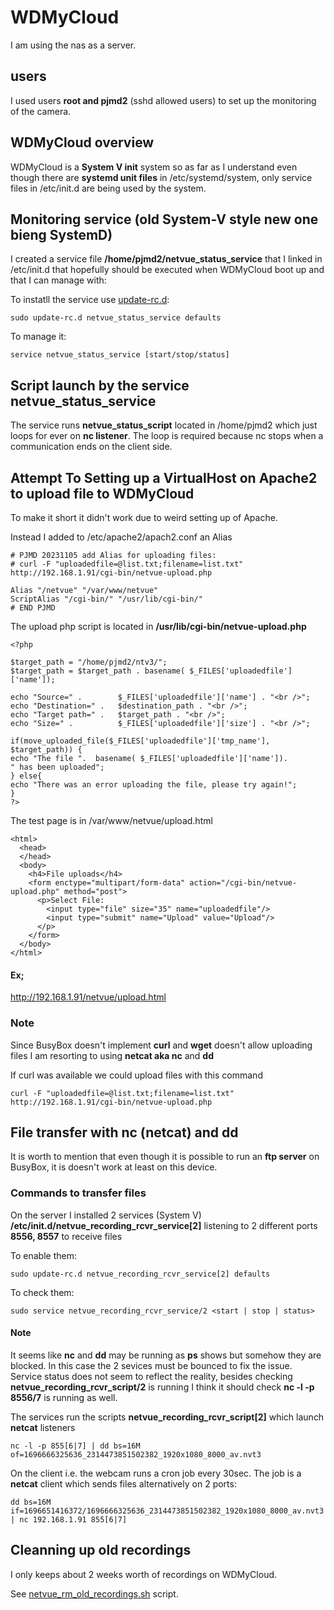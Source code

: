 # WDMyCloud

I am using the nas as a server.

## users
I used users **root and pjmd2** (sshd allowed users) to set up the monitoring of the camera.

## WDMyCloud overview
WDMyCloud is a **System V init** system so as far as I understand even though there are **systemd unit files**
in /etc/systemd/system, only service files in /etc/init.d are being used by the system.

## Monitoring service (old System-V style new one bieng SystemD)
I created a service file **/home/pjmd2/netvue_status_service** that I linked in /etc/init.d that hopefully should
be executed when WDMyCloud boot up and that I can manage with:

To instatll the service use [update-rc.d](https://www.thegeekdiary.com/update-rc-d-command-examples-in-linux/):
```
sudo update-rc.d netvue_status_service defaults
```
To manage it:
```
service netvue_status_service [start/stop/status]
```

## Script launch by the service netvue_status_service
The service runs **netvue_status_script** located in /home/pjmd2 which just loops for ever on **nc listener**. 
The loop is required because nc stops when a communication ends on the client side.

## Attempt To Setting up a VirtualHost on Apache2 to upload file to WDMyCloud

To make it short it didn't work due to weird setting up of Apache.

Instead I added to /etc/apache2/apach2.conf an Alias
```
# PJMD 20231105 add Alias for uploading files:
# curl -F "uploadedfile=@list.txt;filename=list.txt"  http://192.168.1.91/cgi-bin/netvue-upload.php

Alias "/netvue" "/var/www/netvue"
ScriptAlias "/cgi-bin/" "/usr/lib/cgi-bin/"
# END PJMD
```
The upload php script is located in **/usr/lib/cgi-bin/netvue-upload.php**
```
<?php

$target_path = "/home/pjmd2/ntv3/";
$target_path = $target_path . basename( $_FILES['uploadedfile']['name']);

echo "Source=" .        $_FILES['uploadedfile']['name'] . "<br />";
echo "Destination=" .   $destination_path . "<br />";
echo "Target path=" .   $target_path . "<br />";
echo "Size=" .          $_FILES['uploadedfile']['size'] . "<br />";

if(move_uploaded_file($_FILES['uploadedfile']['tmp_name'], $target_path)) {
echo "The file ".  basename( $_FILES['uploadedfile']['name']).
" has been uploaded";
} else{
echo "There was an error uploading the file, please try again!";
}
?>
```
The test page is in /var/www/netvue/upload.html
```
<html>
  <head>
  </head>
  <body>
    <h4>File uploads</h4>
    <form enctype="multipart/form-data" action="/cgi-bin/netvue-upload.php" method="post">
      <p>Select File:
        <input type="file" size="35" name="uploadedfile"/>
        <input type="submit" name="Upload" value="Upload"/>
      </p>
    </form>
  </body>
</html>
```
#### Ex;
http://192.168.1.91/netvue/upload.html

### Note
Since BusyBox doesn't implement **curl** and **wget** doesn't allow uploading files I am
resorting to using **netcat aka nc** and **dd**

If curl was available we could upload files with this command
```
curl -F "uploadedfile=@list.txt;filename=list.txt"  http://192.168.1.91/cgi-bin/netvue-upload.php
```


## File transfer with nc (netcat) and dd

It is worth to mention that even though it is possible to run an **ftp server** on
BusyBox, it is doesn't work at least on this device.

### Commands to transfer files
On the server 
I installed 2 services (System V) **/etc/init.d/netvue_recording_rcvr_service[2]** listening to 2 different 
ports **8556, 8557** to receive files

To enable them:
```
sudo update-rc.d netvue_recording_rcvr_service[2] defaults
```
To check them:
```
sudo service netvue_recording_rcvr_service/2 <start | stop | status>
```
#### Note
It seems like **nc** and **dd** may be running as **ps** shows but somehow they are blocked.
In this case the 2 sevices must be bounced to fix the issue.  
Service status does not seem to reflect the reality, besides checking **netvue_recording_rcvr_script/2** is running I think it should check **nc -l -p 8556/7** is running as well.



The services run the scripts **netvue_recording_rcvr_script[2]** which launch **netcat** listeners
```
nc -l -p 855[6|7] | dd bs=16M of=1696666325636_2314473851502382_1920x1080_8000_av.nvt3
```

On the client i.e. the webcam runs a cron job every 30sec. The job is a **netcat** client which sends files alternatively on 2 ports:
``` 
dd bs=16M if=1696651416372/1696666325636_2314473851502382_1920x1080_8000_av.nvt3  | nc 192.168.1.91 855[6|7]
```


## Cleanning up old recordings 

I only keeps about 2 weeks worth of recordings on WDMyCloud. 

See [netvue_rm_old_recordings.sh](https://github.com/pajmd/NetVueScript/blob/main/WDMyCLoud/netvue_rm_old_recordings.sh) script.


